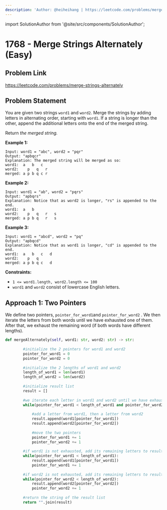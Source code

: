 ```yaml
---
description: 'Author: @heiheihang | https://leetcode.com/problems/merge-strings-alternately/'
---
```


import SolutionAuthor from '@site/src/components/SolutionAuthor';

# 1768 - Merge Strings Alternately (Easy)

## Problem Link

https://leetcode.com/problems/merge-strings-alternately

## Problem Statement

You are given two strings `word1` and `word2`. Merge the strings by adding letters in alternating order, starting with `word1`. If a string is longer than the other, append the additional letters onto the end of the merged string.

Return _the merged string._

**Example 1:**

```
Input: word1 = "abc", word2 = "pqr"
Output: "apbqcr"
Explanation: The merged string will be merged as so:
word1:  a   b   c
word2:    p   q   r
merged: a p b q c r
```

**Example 2:**

```
Input: word1 = "ab", word2 = "pqrs"
Output: "apbqrs"
Explanation: Notice that as word2 is longer, "rs" is appended to the end.
word1:  a   b 
word2:    p   q   r   s
merged: a p b q   r   s
```

**Example 3:**

```
Input: word1 = "abcd", word2 = "pq"
Output: "apbqcd"
Explanation: Notice that as word1 is longer, "cd" is appended to the end.
word1:  a   b   c   d
word2:    p   q 
merged: a p b q c   d
```

**Constraints:**

* `1 <= word1.length, word2.length <= 100`
* `word1` and `word2` consist of lowercase English letters.

## Approach 1: Two Pointers

We define two pointers, `pointer_for_word1`and `pointer_for_word2` . We then iterate the letters from both words until we have exhausted one of them. After that, we exhaust the remaining word (if both words have different lengths).

<SolutionAuthor name="@heiheihang"/>

```python
def mergeAlternately(self, word1: str, word2: str) -> str:
        
        #initialize the 2 pointers for word1 and word2
        pointer_for_word1 = 0
        pointer_for_word2 = 0
        
        #initialize the 2 lengths of word1 and word2
        length_of_word1 = len(word1)
        length_of_word2 = len(word2)
        
        #initialize result list
        result = []
        
        #we iterate each letter in word1 and word2 until we have exhausted one of them
        while(pointer_for_word1 < length_of_word1 and pointer_for_word2 < length_of_word2):
            
            #add a letter from word1, then a letter from word2
            result.append(word1[pointer_for_word1])
            result.append(word2[pointer_for_word2])
            
            #move the two pointers
            pointer_for_word1 += 1
            pointer_for_word2 += 1
        
        #if word1 is not exhausted, add its remaining letters to result
        while(pointer_for_word1 < length_of_word1):
            result.append(word1[pointer_for_word1])
            pointer_for_word1 += 1
            
        #if word2 is not exhausted, add its remaining letters to result
        while(pointer_for_word2 < length_of_word2):
            result.append(word2[pointer_for_word2])
            pointer_for_word2 += 1
        
        #return the string of the result list
        return "".join(result)
```
